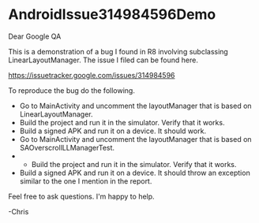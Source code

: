 # AndroidIssue314984596Demo

Dear Google QA

This is a demonstration of a bug I found in R8 involving subclassing LinearLayoutManager.  The issue I filed can be found here.

https://issuetracker.google.com/issues/314984596

To reproduce the bug do the following.

* Go to MainActivity and uncomment the layoutManager that is based on LinearLayoutManager.
* Build the project and run it in the simulator. Verify that it works.
* Build a signed APK and run it on a device. It should work.
* Go to MainActivity and uncomment the layoutManager that is based on SAOverscrollLLManagerTest.
* * Build the project and run it in the simulator. Verify that it works.
* Build a signed APK and run it on a device. It should throw an exception similar to the one I mention in the report.

Feel free to ask questions. I'm happy to help.

-Chris


